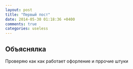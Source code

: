 ```yaml
---
layout: post
title: "Первый пост"
date: 2014-05-30 01:18:36 +0400
comments: true
categories: useless
---
```


## Объяснялка

Проверяю как как работает офорление и пррочие штуки